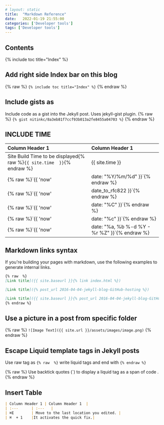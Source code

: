 ```yaml
---
# layout: static
title:  "Markdown Reference"
date:   2022-01-19 21:55:00
categories: ['Developer tools']
tags: ['Developer tools']
---
```


## Contents

{% include toc title="Index" %}

## Add right side Index bar on this blog

{% raw  %}
`{% include toc title="Index" %}`
{% endraw %}


## Include gists as

Include code as a gist into the Jekyll post. Uses jekyll-gist plugin.
{% raw  %}
`{% gist nitinkc/8a3eb81f7ccf93b013a2fe8455a04703 %}`
{% endraw %}

## INCLUDE TIME

| Column Header 1 | Column Header 1  | 
| :---				| :---   |  
|Site Build Time to be displayed{% raw  %}`{{ site.time  }}`{% endraw %} |{{ site.time  }}|
|{% raw  %}`{{ 'now' | date: "%Y/%m/%d" }}`{% endraw %}|{{ 'now' | date: "%Y/%m/%d" }}|
|{% raw  %}`{{ 'now' | date_to_rfc822 }}`{% endraw %}|{{ 'now' | date_to_rfc822 }}|
|{% raw  %}`{{ 'now' | date: "%C" }}`{% endraw %}|{{ 'now' | date: "%C" }}|
|{% raw  %}`{{ 'now' | date: "%c" }}`{% endraw %}|{{ 'now' | date: "%c" }}|
|{% raw  %}`{{ 'now' | date: "%a, %b %-d %Y - %r %Z" }}`{% endraw %}|{{ 'now' | date: "%a, %b %-d %Y - %r %Z" }}|

## Markdown links syntax

If you're building your pages with markdown, use the following examples to generate internal links.


```markdown
{% raw  %}
[Link title]({{ site.baseurl }}{% link index.html %})

[Link title]({% post_url 2016-04-04-jekyll-blog-GitHub-hosting %})

[Link title]({{ site.baseurl }}{% post_url 2016-04-04-jekyll-blog-GitHub-hosting %})
{% endraw %}
```

## Use a picture in a post from specific folder
{% raw  %}
`![Image Text]({{ site.url }}/assets/images/image.png)`
{% endraw %}

## Escape Liquid template tags in Jekyll posts

Use raw tag as `{% raw  %}` write liquid tags and end with `{% endraw %}`

{% raw  %}
Use backtick quotes (\`) to display a liquid tag as a span of code .
{% endraw %}

## Insert Table

```markdown
| Column Header 1 | Column Header 1  | 
| :---		| :---   |      
| ⌘E    	| Move to the last location you edited.	|
| ⌘  + 1  	|It activates the quick fix.|
```
